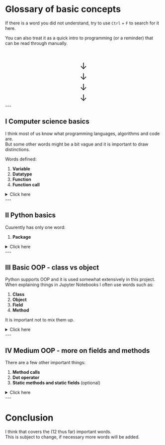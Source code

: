# Glossary of basic concepts
If there is a word you did not understand, try to use `Ctrl` + `F` to search for it here.  

You can also treat it as a quick intro to programming (or a reminder) that can be read through manually.
<div style="font-size: 2em; text-align: center;">
<br>↓
<br>↓
<br>↓
<br>↓
</div>
---  

## I Computer science basics
I think most of us know what programming languages, algorithms and code are.  
But some other words might be a bit vague and it is important to draw distinctions.

Words defined:
1. **Variable**
2. **Datatype**
3. **Function**
4. **Function call**

<details><summary>Click here</summary>

### Variable
It is the place where you store data, that you can name whatever you want.
Let's observe statements such as `x = 5` or `john = 3.1415`.

`x` and `john` are variables.  
`5` and `3.1415` are values.  
Using the equals sign `=` assigns some value to our variables.  

We may assign different values to the same variable, each time overriding the old value.  
```
x = 5;
x = 3;
print(x)
``` 
will print out `3`.

---  

### Data type
All values in variables have a data type - such as:
1. `integer` - whole numbers (5, 22, -7)
2. `string` - text surrounded by quotes ("Hello world", "You have $21,000 in your account", "p@ssw0rd")
3. `boolean` - binary value (True, False)
4. `list` - contains multiple values within it (["John", "Mark", "Luke", "Mathew"])
5. `None` - emptiness, nothingness  
...and many more.

These data types are called "primitives" and are something built into a programming languages.  
Every programming language has a different set of datatypes. (Even the same ones can be called differently)  
Many allow you to define your own datatypes. This leads us to the OOP section.

Note: Each datatype determines which operations you are allowed to do with data. So, you could sort a list, or negate a boolean; but you couldn't divide a string by 5 or sort an integer.

---  

### Function  
It is a section of a code (also called "body of the function").  
It has inputs (called "arguments"/"parameters") and outputs (also called "return values").  
Every function has its own name.  

It is preferable to section off your code in several functions - as it leads to ["modular code"](https://en.wikipedia.org/wiki/Modular_programming).  
The alternative is ["spaghetti code"](https://en.wikipedia.org/wiki/Spaghetti_code)  

They are especially important to use if you do the same set of operations over and over again.  
You should never copy paste the same code block in these situations, but rather use functions.  

Here's how you can make your own function in Python:
```
def calculate_circumference(circleRadius):
    pi = 3.141592653589793
    circ = 2 * pi * circleRadius
    return circ
```

Functions can have no inputs and/or no outputs.  

---  

### Calling a function
When you want to use your function with some specific inputs and to get specific outputs, you need to **call your function**.  
You do it by typing out the name of your function, followed by brackets that have the input values.  

Let's take our function from before, and call it.
```
result1 = calculate_circumference(5)
result2 = calculate_circumference(33)
```

That's it. Those lines of code are called **function calls**.

---  

#### Fun fact:
What is really cool about Python, and not very common across programming languages:  
*You are able to store functions in variables.* It looks like this:  
`func = calculate_circumference #make sure not to write the brackets`  

You may later do a function call over that variable, like so:  
`func(3)` will be equivalent to saying `calculate_circumference(3)`.  

Even if not obvious at the moment, this does have its uses, and is actually something used in `brlopack` (`doOperation` method takes a function as an input argument)
</details>
---  

## II Python basics
Cuurently has only one word:
1. **Package**

<details><summary>Click here</summary>
---  

### Package
A package in Python is similar to libraries in other programming languages.  
It is a bundle of useful functions and/or classes.  
Anyone can make a package and publish it online, for free, for others to use.  

It is comprised of multiple `.py` files called "modules".  
We can make our own packages and use them locally. More commonly, we install packages from the Internet using one of package managers such as `pip` or `conda`.  
Only after downloading and installing them, may we choose to import them in one of our specific Python scripts by writing `import [package_name_here]`.  

</details>
---  

## III Basic OOP - class vs object
Python supports OOP and it is used somewhat extensively in this project.  
When explaining things in Jupyter Notebooks I often use words such as:
1. **Class**
2. **Object**
3. **Field**
4. **Method**

It is important not to mix them up.
<details><summary>Click here</summary>

---  

### Class
A **class** is a concept in programming. (Specifically in OOP - Object Oriented Paradigm)  
Definition: A class represents a neat bundle of data and methods to do over that data.  
(Specifically it has its own variables - called **fields**; and its own functions over those variables - called **methods**)


You, as the programmer, may define a class to contain whichever data and methods you want. It represents your own *custom* datatype (unlike the built-in primitive datatypes).  

It is merely a blueprint and carries no data within itself.  

You can read more about it here: https://simple.wikipedia.org/wiki/Class_(programming)

---  

### Object 
Object is a specific instance of a class. It caries specific data within itself.  
For example a class can be called `Student`, so you could have objects called `Bill`, `Jeff`, `Doug`, or `stud`, `s1` etc.   

***Classes are data types, while objects are variables.***  

---  

### Field
Variable defined within a class.  
A field in a class doesn't have any values (it's just a variable).  
Fields get their values in objects. Field of a same name has different values in different objects.  

For example:  
Let there be a class named `Student` that has fields `name` and `gpa`.  
Object named `stud1` can have `name = "John"` and `gpa = 10.0` while `stud2` can have `name = "Mark"` and `gpa = 7.33`.  

Conclusion: `Student` doesn't have any values/data in its fields, but `stud1` and `stud2` do have data in their fields.

---  

### Method
Function defined within a class. It serves to mostly work over fields of an object (but doesn't have to, described in "Medium OOP"). 
It can also take inputs and return outputs, like any normal function.  

Ideally you don't want others to access fields of your class directly, but to use methods as the only means of interaction.  
When used like this, methods provide a level of protection to the data integrity.
</details>
---  

## IV Medium OOP - more on fields and methods
There are a few other important things:
1. **Method calls**
2. **Dot operator** 
3. **Static methods and static fields** (optional)
   
<details><summary>Click here</summary>

---  

### Method calls
Methods, like all functions, can be called. To do so, we need to use the "dot operator"  
`object_name.method_name()`  

---  

### Dot operator 
To access an object's fields and methods, you need to use the `.` (dot operator).  
```
def class Student:
    def __init__(self, name, gpa):
        self.name = name
        self.gpa = gpa
    
    def increaseGPA(x):
        self.gpa += x

Student s = Student("John", 4.0)
print(s.name) # Will print "John"

s.increaseGPA(-0.5)
print(s.gpa) # Will print 3.5
```
You can do this only over objects, not classes, because how can Python magically know which values to show or which values to run the method over? Remember, classes don't have values, but objects do:
```
Student.increaseGPA(0.3) #cannot work
Student.name #cannot work
```
---  

### Static methods and static fields
These are the exception to the rule of working only over objects, not classes.  
Generally you will not need this for working with `brlopack`.  

Static methods do not need to use any object-specific values (but may use static fields)
```
def class Math():
    pi = 3.141592653589793
    
    def sqrt(number):
        return number**0.5
    
    def circumference(radius):
        return 2 * radius *pi

a = Math.sqrt(25) # Will return 5
print(Math.pi) # Will print 3.141592653589793
Math.circumference(a) # Will return 31.41592653589793
```
</details>
---  

# Conclusion
I think that covers the (12 thus far) important words.  
This is subject to change, if necessary more words will be added.